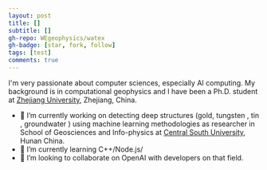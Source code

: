 ```yaml
---
layout: post
title: []
subtitle: []
gh-repo: WEgeophysics/watex
gh-badge: [star, fork, follow]
tags: [test]
comments: true
---
```



I'm very passionate about computer sciences, especially AI computing. My background is in computational geophysics and I have been a Ph.D. student at [Zhejiang University](https://www.zju.edu.cn/), 
Zhejiang, China.

- 🔭 I’m currently working on detecting deep structures (gold, tungsten , tin , groundwater ) using machine learning methodologies as 
researcher in School of Geosciences and Info-physics at [Central South University](https://en.csu.edu.cn/), Hunan China.  
- 🌱 I’m currently learning C++/Node.js/ 
- 👯 I’m looking to collaborate on OpenAI with developers on that field. 
